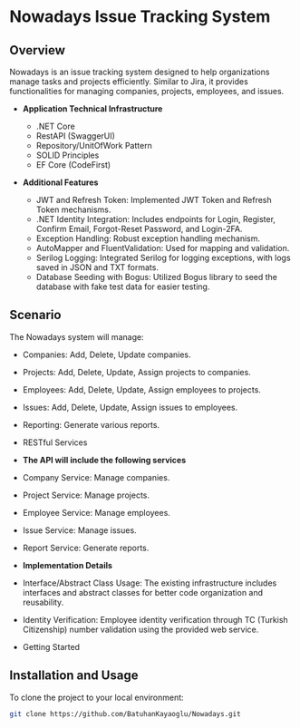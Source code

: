# Nowadays Issue Tracking System

## Overview
Nowadays is an issue tracking system designed to help organizations manage tasks and projects efficiently. Similar to Jira, it provides functionalities for managing companies, projects, employees, and issues.

- **Application Technical Infrastructure**
  - .NET Core
  - RestAPI (SwaggerUI)
  - Repository/UnitOfWork Pattern
  - SOLID Principles
  - EF Core (CodeFirst)

    

- **Additional Features**
  - JWT and Refresh Token: Implemented JWT Token and Refresh Token mechanisms.
  - .NET Identity Integration: Includes endpoints for Login, Register, Confirm Email, Forgot-Reset Password, and Login-2FA.
  - Exception Handling: Robust exception handling mechanism.
  - AutoMapper and FluentValidation: Used for mapping and validation.
  - Serilog Logging: Integrated Serilog for logging exceptions, with logs saved in JSON and TXT formats.
  - Database Seeding with Bogus: Utilized Bogus library to seed the database with fake test data for easier testing.


## Scenario
The Nowadays system will manage:

- Companies: Add, Delete, Update companies.
- Projects: Add, Delete, Update, Assign projects to companies.
- Employees: Add, Delete, Update, Assign employees to projects.
- Issues: Add, Delete, Update, Assign issues to employees.
- Reporting: Generate various reports.
- RESTful Services


- **The API will include the following services**
- Company Service: Manage companies.
- Project Service: Manage projects.
- Employee Service: Manage employees.
- Issue Service: Manage issues.
- Report Service: Generate reports.





- **Implementation Details**
- Interface/Abstract Class Usage: The existing infrastructure includes interfaces and abstract classes for better code organization and reusability.
- Identity Verification: Employee identity verification through TC (Turkish Citizenship) number validation using the provided web service.
- Getting Started


## Installation and Usage

To clone the project to your local environment:

```bash
git clone https://github.com/BatuhanKayaoglu/Nowadays.git

